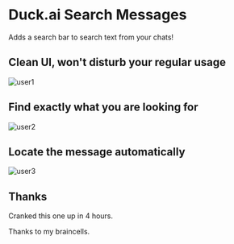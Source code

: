 # Duck.ai Search Messages

Adds a search bar to search text from your chats!

## Clean UI, won't disturb your regular usage

![user1](https://github.com/user-attachments/assets/b9f6186d-062f-44e9-b982-3fcdc6fc80ca)

## Find exactly what you are looking for

![user2](https://github.com/user-attachments/assets/ab79bdb1-dbb1-42cb-a844-896ba9e5ad02)

## Locate the message automatically

![user3](https://github.com/user-attachments/assets/31fb670a-922d-44ab-982a-22207e6e9130)

## Thanks

Cranked this one up in 4 hours.

Thanks to my braincells.
